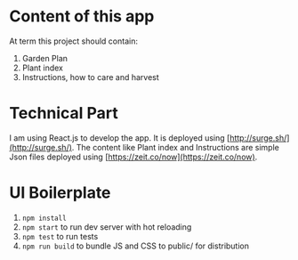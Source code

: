 # Content of this app

At term this project should contain:
1. Garden Plan
2. Plant index
3. Instructions, how to care and harvest

# Technical Part

I am using React.js to develop the app. It is deployed using [http://surge.sh/](http://surge.sh/).
The content like Plant index and Instructions are simple Json files deployed using [https://zeit.co/now](https://zeit.co/now).


# UI Boilerplate

1. `npm install`
2. `npm start` to run dev server with hot reloading
3. `npm test` to run tests
4. `npm run build` to bundle JS and CSS to public/ for distribution
